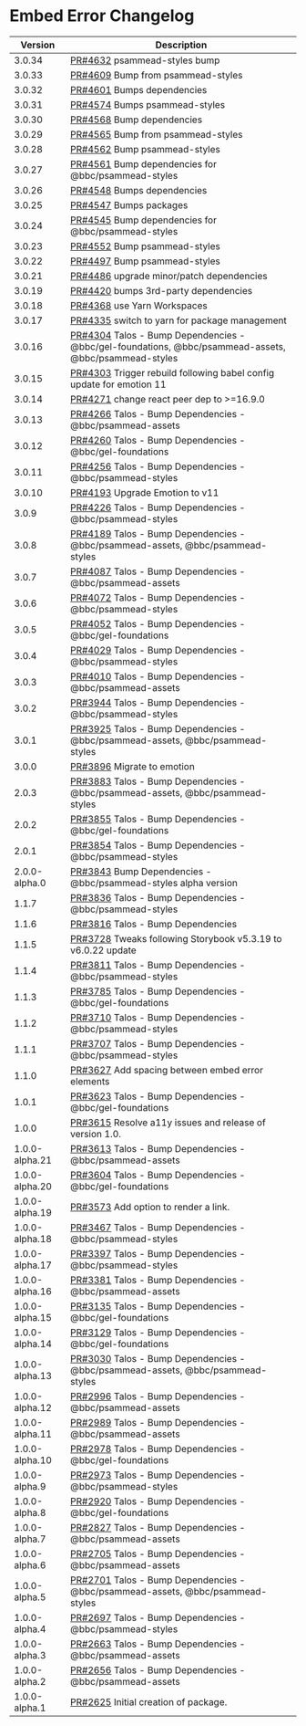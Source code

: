 # Embed Error Changelog

| Version        | Description                                                                                                                                       |
| -------------- | ------------------------------------------------------------------------------------------------------------------------------------------------- |
| 3.0.34 | [PR#4632](https://github.com/bbc/psammead/pull/4632) psammead-styles bump |
| 3.0.33         | [PR#4609](https://github.com/bbc/psammead/pull/4609) Bump from psammead-styles                                                                    |
| 3.0.32         | [PR#4601](https://github.com/bbc/psammead/pull/4601) Bumps dependencies                                                                           |
| 3.0.31         | [PR#4574](https://github.com/bbc/psammead/pull/4574) Bumps psammead-styles                                                                        |
| 3.0.30         | [PR#4568](https://github.com/bbc/psammead/pull/4568) Bump dependencies                                                                            |
| 3.0.29         | [PR#4565](https://github.com/bbc/psammead/pull/4565) Bump from psammead-styles                                                                    |
| 3.0.28         | [PR#4562](https://github.com/bbc/psammead/pull/4562) Bump psammead-styles                                                                         |
| 3.0.27         | [PR#4561](https://github.com/bbc/psammead/pull/4561) Bump dependencies for @bbc/psammead-styles                                                   |
| 3.0.26         | [PR#4548](https://github.com/bbc/psammead/pull/4548) Bumps dependencies                                                                           |
| 3.0.25         | [PR#4547](https://github.com/bbc/psammead/pull/4547) Bumps packages                                                                               |
| 3.0.24         | [PR#4545](https://github.com/bbc/psammead/pull/4545) Bump dependencies for @bbc/psammead-styles                                                   |
| 3.0.23         | [PR#4552](https://github.com/bbc/psammead/pull/4552) Bump psammead-styles                                                                         |
| 3.0.22         | [PR#4497](https://github.com/bbc/psammead/pull/4497) Bump psammead-styles                                                                         |
| 3.0.21         | [PR#4486](https://github.com/bbc/psammead/pull/4486) upgrade minor/patch dependencies                                                             |
| 3.0.19         | [PR#4420](https://github.com/bbc/psammead/pull/4420) bumps 3rd-party dependencies                                                                 |
| 3.0.18         | [PR#4368](https://github.com/bbc/psammead/pull/4368) use Yarn Workspaces                                                                          |
| 3.0.17         | [PR#4335](https://github.com/bbc/psammead/pull/4335) switch to yarn for package management                                                        |
| 3.0.16         | [PR#4304](https://github.com/bbc/psammead/pull/4304) Talos - Bump Dependencies - @bbc/gel-foundations, @bbc/psammead-assets, @bbc/psammead-styles |
| 3.0.15         | [PR#4303](https://github.com/bbc/psammead/pull/4303) Trigger rebuild following babel config update for emotion 11                                 |
| 3.0.14         | [PR#4271](https://github.com/bbc/psammead/pull/4271) change react peer dep to >=16.9.0                                                            |
| 3.0.13         | [PR#4266](https://github.com/bbc/psammead/pull/4266) Talos - Bump Dependencies - @bbc/psammead-assets                                             |
| 3.0.12         | [PR#4260](https://github.com/bbc/psammead/pull/4260) Talos - Bump Dependencies - @bbc/gel-foundations                                             |
| 3.0.11         | [PR#4256](https://github.com/bbc/psammead/pull/4256) Talos - Bump Dependencies - @bbc/psammead-styles                                             |
| 3.0.10         | [PR#4193](https://github.com/bbc/psammead/pull/4193) Upgrade Emotion to v11                                                                       |
| 3.0.9          | [PR#4226](https://github.com/bbc/psammead/pull/4226) Talos - Bump Dependencies - @bbc/psammead-styles                                             |
| 3.0.8          | [PR#4189](https://github.com/bbc/psammead/pull/4189) Talos - Bump Dependencies - @bbc/psammead-assets, @bbc/psammead-styles                       |
| 3.0.7          | [PR#4087](https://github.com/bbc/psammead/pull/4087) Talos - Bump Dependencies - @bbc/psammead-assets                                             |
| 3.0.6          | [PR#4072](https://github.com/bbc/psammead/pull/4072) Talos - Bump Dependencies - @bbc/psammead-styles                                             |
| 3.0.5          | [PR#4052](https://github.com/bbc/psammead/pull/4052) Talos - Bump Dependencies - @bbc/gel-foundations                                             |
| 3.0.4          | [PR#4029](https://github.com/bbc/psammead/pull/4029) Talos - Bump Dependencies - @bbc/psammead-styles                                             |
| 3.0.3          | [PR#4010](https://github.com/bbc/psammead/pull/4010) Talos - Bump Dependencies - @bbc/psammead-assets                                             |
| 3.0.2          | [PR#3944](https://github.com/bbc/psammead/pull/3944) Talos - Bump Dependencies - @bbc/psammead-styles                                             |
| 3.0.1          | [PR#3925](https://github.com/bbc/psammead/pull/3925) Talos - Bump Dependencies - @bbc/psammead-assets, @bbc/psammead-styles                       |
| 3.0.0          | [PR#3896](https://github.com/bbc/psammead/pull/3896) Migrate to emotion                                                                           |
| 2.0.3          | [PR#3883](https://github.com/bbc/psammead/pull/3883) Talos - Bump Dependencies - @bbc/psammead-assets, @bbc/psammead-styles                       |
| 2.0.2          | [PR#3855](https://github.com/bbc/psammead/pull/3855) Talos - Bump Dependencies - @bbc/gel-foundations                                             |
| 2.0.1          | [PR#3854](https://github.com/bbc/psammead/pull/3854) Talos - Bump Dependencies - @bbc/psammead-styles                                             |
| 2.0.0-alpha.0  | [PR#3843](https://github.com/bbc/psammead/pull/3843) Bump Dependencies - @bbc/psammead-styles alpha version                                       |
| 1.1.7          | [PR#3836](https://github.com/bbc/psammead/pull/3836) Talos - Bump Dependencies - @bbc/psammead-styles                                             |
| 1.1.6          | [PR#3816](https://github.com/bbc/psammead/pull/3816) Talos - Bump Dependencies                                                                    |
| 1.1.5          | [PR#3728](https://github.com/bbc/psammead/pull/3728) Tweaks following Storybook v5.3.19 to v6.0.22 update                                         |
| 1.1.4          | [PR#3811](https://github.com/bbc/psammead/pull/3811) Talos - Bump Dependencies - @bbc/psammead-styles                                             |
| 1.1.3          | [PR#3785](https://github.com/bbc/psammead/pull/3785) Talos - Bump Dependencies - @bbc/gel-foundations                                             |
| 1.1.2          | [PR#3710](https://github.com/bbc/psammead/pull/3710) Talos - Bump Dependencies - @bbc/psammead-styles                                             |
| 1.1.1          | [PR#3707](https://github.com/bbc/psammead/pull/3707) Talos - Bump Dependencies - @bbc/psammead-styles                                             |
| 1.1.0          | [PR#3627](https://github.com/bbc/psammead/pull/3627) Add spacing between embed error elements                                                     |
| 1.0.1          | [PR#3623](https://github.com/bbc/psammead/pull/3623) Talos - Bump Dependencies - @bbc/gel-foundations                                             |
| 1.0.0          | [PR#3615](https://github.com/bbc/psammead/pull/3615) Resolve a11y issues and release of version 1.0.                                              |
| 1.0.0-alpha.21 | [PR#3613](https://github.com/bbc/psammead/pull/3613) Talos - Bump Dependencies - @bbc/psammead-assets                                             |
| 1.0.0-alpha.20 | [PR#3604](https://github.com/bbc/psammead/pull/3604) Talos - Bump Dependencies - @bbc/gel-foundations                                             |
| 1.0.0-alpha.19 | [PR#3573](https://github.com/bbc/psammead/pull/3573) Add option to render a link.                                                                 |
| 1.0.0-alpha.18 | [PR#3467](https://github.com/bbc/psammead/pull/3467) Talos - Bump Dependencies - @bbc/psammead-styles                                             |
| 1.0.0-alpha.17 | [PR#3397](https://github.com/bbc/psammead/pull/3397) Talos - Bump Dependencies - @bbc/psammead-styles                                             |
| 1.0.0-alpha.16 | [PR#3381](https://github.com/bbc/psammead/pull/3381) Talos - Bump Dependencies - @bbc/psammead-assets                                             |
| 1.0.0-alpha.15 | [PR#3135](https://github.com/bbc/psammead/pull/3135) Talos - Bump Dependencies - @bbc/gel-foundations                                             |
| 1.0.0-alpha.14 | [PR#3129](https://github.com/bbc/psammead/pull/3129) Talos - Bump Dependencies - @bbc/gel-foundations                                             |
| 1.0.0-alpha.13 | [PR#3030](https://github.com/bbc/psammead/pull/3030) Talos - Bump Dependencies - @bbc/psammead-assets, @bbc/psammead-styles                       |
| 1.0.0-alpha.12 | [PR#2996](https://github.com/bbc/psammead/pull/2996) Talos - Bump Dependencies - @bbc/psammead-assets                                             |
| 1.0.0-alpha.11 | [PR#2989](https://github.com/bbc/psammead/pull/2989) Talos - Bump Dependencies - @bbc/psammead-assets                                             |
| 1.0.0-alpha.10 | [PR#2978](https://github.com/bbc/psammead/pull/2978) Talos - Bump Dependencies - @bbc/gel-foundations                                             |
| 1.0.0-alpha.9  | [PR#2973](https://github.com/bbc/psammead/pull/2973) Talos - Bump Dependencies - @bbc/psammead-styles                                             |
| 1.0.0-alpha.8  | [PR#2920](https://github.com/bbc/psammead/pull/2920) Talos - Bump Dependencies - @bbc/gel-foundations                                             |
| 1.0.0-alpha.7  | [PR#2827](https://github.com/bbc/psammead/pull/2827) Talos - Bump Dependencies - @bbc/psammead-assets                                             |
| 1.0.0-alpha.6  | [PR#2705](https://github.com/bbc/psammead/pull/2705) Talos - Bump Dependencies - @bbc/psammead-assets                                             |
| 1.0.0-alpha.5  | [PR#2701](https://github.com/bbc/psammead/pull/2701) Talos - Bump Dependencies - @bbc/psammead-assets, @bbc/psammead-styles                       |
| 1.0.0-alpha.4  | [PR#2697](https://github.com/bbc/psammead/pull/2697) Talos - Bump Dependencies - @bbc/psammead-styles                                             |
| 1.0.0-alpha.3  | [PR#2663](https://github.com/bbc/psammead/pull/2663) Talos - Bump Dependencies - @bbc/psammead-assets                                             |
| 1.0.0-alpha.2  | [PR#2656](https://github.com/bbc/psammead/pull/2656) Talos - Bump Dependencies - @bbc/psammead-assets                                             |
| 1.0.0-alpha.1  | [PR#2625](https://github.com/bbc/psammead/pull/2625) Initial creation of package.                                                                 |
